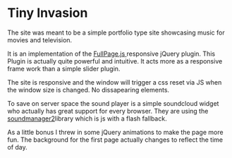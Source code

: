 Tiny Invasion
===================
The site was meant to be a simple portfolio type site showcasing music for movies and television. 

It is an implementation of the  [ FullPage.js ][1]responsive jQuery plugin. This Plugin is actually quite powerful and intuitive. It acts more as a responsive frame work than a simple slider plugin.

The site  is responsive and the window will trigger a css reset via JS when the window size is changed. No dissapearing elements.

To save on server space the sound player is a simple soundcloud widget who actually has great support for every browser. They are using the [soundmanager2][2]library which is js with a flash fallback. 

As a little bonus I threw in some jQuery animations to make the page more fun.
The background for the first page actually changes to reflect the time of day.

  [1]: http://www.alvarotrigo.com/fullPage/
  [2]: http://www.schillmania.com/projects/soundmanager2/
